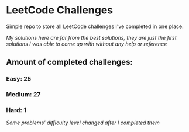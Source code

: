 
# LeetCode Challenges

Simple repo to store all LeetCode challenges I've completed in one place.

<i>My solutions here are far from the best solutions, they are just the first solutions I was able to come up with without any help or reference</i>

## Amount of completed challenges:

### Easy: 25

### Medium: 27

### Hard: 1

<i>Some problems' difficulty level changed after I completed them</i>
